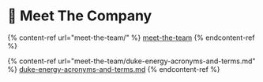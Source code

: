 # 🏨 Meet The Company

{% content-ref url="meet-the-team/" %}
[meet-the-team](meet-the-team/)
{% endcontent-ref %}

{% content-ref url="meet-the-team/duke-energy-acronyms-and-terms.md" %}
[duke-energy-acronyms-and-terms.md](meet-the-team/duke-energy-acronyms-and-terms.md)
{% endcontent-ref %}
